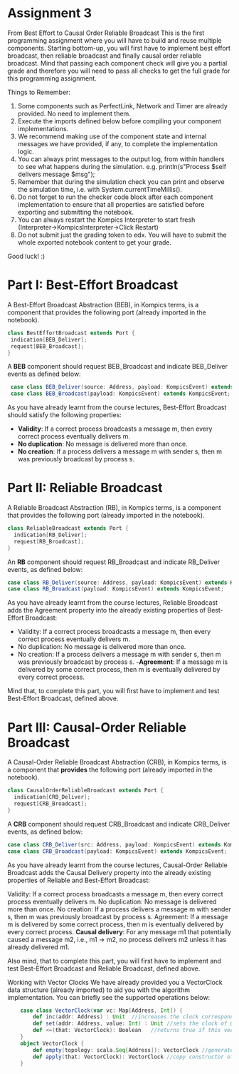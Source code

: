# Assignment 3

From Best Effort to Causal Order Reliable Broadcast
This is the first programming assignment where you will have to build and reuse multiple components.
Starting bottom-up, you will first have to implement best effort broadcast, then reliable broadcast and finally causal order reliable broadcast.
Mind that passing each component check will give you a partial grade and therefore you will need to pass all checks to get the full grade for this programming assignment.

Things to Remember:
1. Some components such as PerfectLink, Network and Timer are already provided. No need to implement them.
2. Execute the imports defined below before compiling your component implementations.
3. We recommend making use of the component state and internal messages we have provided, if any, to complete the implementation logic.
4. You can always print messages to the output log, from within handlers to see what happens during the simulation. e.g. println(s"Process $self delivers message $msg");
5. Remember that during the simulation check you can print and observe the simulation time, i.e. with System.currentTimeMillis().
5. Do not forget to run the checker code block after each component implementation to ensure that all properties are satisfied before exporting and submitting the notebook.
6. You can always restart the Kompics Interpreter to start fresh (Interpreter→KompicsInterpreter→Click Restart)
7. Do not submit just the grading token to edx. You will have to submit the whole exported notebook content to get your grade.

Good luck! :)

# Part I: Best-Effort Broadcast
A Best-Effort Broadcast Abstraction (BEB), in Kompics terms, is a component that provides the following port (already imported in the notebook).
```scala
class BestEffortBroadcast extends Port {
 indication[BEB_Deliver];
 request[BEB_Broadcast];
}
```
A __BEB__ component should request BEB_Broadcast and indicate BEB_Deliver events as defined below:
```scala
 case class BEB_Deliver(source: Address, payload: KompicsEvent) extends KompicsEvent;
 case class BEB_Broadcast(payload: KompicsEvent) extends KompicsEvent;
```
As you have already learnt from the course lectures, Best-Effort Broadcast should satisfy the following properties:

- __Validity__: If a correct process broadcasts a message m, then every correct process eventually delivers m.
- __No duplication__: No message is delivered more than once.
- __No creation__: If a process delivers a message m with sender s, then m was previously broadcast by process s.


# Part II: Reliable Broadcast
A Reliable Broadcast Abstraction (RB), in Kompics terms, is a component that provides the following port (already imported in the notebook).
```scala
class ReliableBroadcast extends Port {
  indication[RB_Deliver];
  request[RB_Broadcast];
}
```
An __RB__ component should request RB_Broadcast and indicate RB_Deliver events, as defined below:
```scala
case class RB_Deliver(source: Address, payload: KompicsEvent) extends KompicsEvent;
case class RB_Broadcast(payload: KompicsEvent) extends KompicsEvent;
```
As you have already learnt from the course lectures, Reliable Broadcast adds the Agreement property into the already existing properties of Best-Effort Broadcast:

- Validity: If a correct process broadcasts a message m, then every correct process eventually delivers m.
- No duplication: No message is delivered more than once.
- No creation: If a process delivers a message m with sender s, then m was previously broadcast by process s.
-__Agreement__: If a message m is delivered by some correct process, then m is eventually delivered by every correct process.

Mind that, to complete this part, you will first have to implement and test Best-Effort Broadcast, defined above.

# Part III: Causal-Order Reliable Broadcast
A Causal-Order Reliable Broadcast Abstraction (CRB), in Kompics terms, is a component that __provides__ the following port (already imported in the notebook).
```scala
class CausalOrderReliableBroadcast extends Port {
  indication[CRB_Deliver];
  request[CRB_Broadcast];
}
```
A __CRB__ component should request CRB_Broadcast and indicate CRB_Deliver events, as defined below:
```scala
case class CRB_Deliver(src: Address, payload: KompicsEvent) extends KompicsEvent;
case class CRB_Broadcast(payload: KompicsEvent) extends KompicsEvent;
```
As you have already learnt from the course lectures, Causal-Order Reliable Broadcast adds the Causal Delivery property into the already existing properties of Reliable and Best-Effort Broadcast:

Validity: If a correct process broadcasts a message m, then every correct process eventually delivers m.
No duplication: No message is delivered more than once.
No creation: If a process delivers a message m with sender s, then m was previously broadcast by process s.
Agreement: If a message m is delivered by some correct process, then m is eventually delivered by every correct process.
__Causal delivery__: For any message m1 that potentially caused a message m2, i.e., m1 → m2, no process delivers m2 unless it has already delivered m1.

Also mind, that to complete this part, you will first have to implement and test Best-Effort Broadcast and Reliable Broadcast, defined above.

Working with Vector Clocks
We have already provided you a VectorClock data structure (already imported) to aid you with the algorithm implementation. You can briefly see the supported operations below:
```scala
    case class VectorClock(var vc: Map[Address, Int]) {
        def inc(addr: Address) : Unit  //increases the clock corresponding to the address @addr provided
        def set(addr: Address, value: Int) : Unit //sets the clock of @addr to @value
        def <=(that: VectorClock): Boolean   //returns true if this vector clock instance is lower or equal to @that
    }
    object VectorClock {
        def empty(topology: scala.Seq[Address]): VectorClock //generates a vector clock that has an initial clock value of 0 for each address in the @topology provided
        def apply(that: VectorClock): VectorClock //copy constructor of a vector clock. E.g. if vc1 is a vector clock vc2 = VectorClock(vc1) is a copy of vc1
    }
```